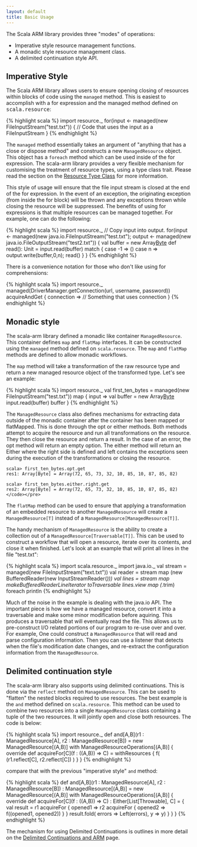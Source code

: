```yaml
---
layout: default
title: Basic Usage
---
```


The Scala ARM library provides three "modes" of operations:

* Imperative style resource management functions.
* A monadic style resource management class.
* A delimited continuation style API.

## Imperative Style ##

The Scala ARM library allows users to ensure opening closing of resources within blocks of code using the `managed` method.   This is easiest to accomplish with a for expression and the managed method defined on <tt>scala.resource</tt>:

{% highlight scala %}
import resource._
for(input <- managed(new FileInputStream("test.txt")) {
  // Code that uses the input as a FileInputStream
}
{% endhighlight %}


The `managed` method essentially takes an argument of "anything that has a close or dispose method" and constructs a new `ManagedResource` object.   This object has a `foreach` method which can be used inside of the for expression.  The scala-arm library provides a very flexible mechanism for customising the treatment of resource types, using a type class trait.   Please read the section on the [Resource Type Class](resource.html) for more information.

This style of usage will ensure that the file input stream is closed at the end of the for expression.   In the event of an exception, the originating exception (from inside the for block) will be thrown and any exceptions thrown while closing the resource will be suppressed.   The benefits of using for expressions is that multiple resources can be managed together.  For example, one can do the following:

{% highlight scala %}
import resource._
// Copy input into output.
for(input <- managed(new java.io.FileInputStream("test.txt"); 
     output <- managed(new java.io.FileOutputStream("test2.txt")) {
  val buffer = new Array[Byte](512)
  def read(): Unit = input.read(buffer) match {
    case -1 => ()
    case  n => output.write(buffer,0,n); read()
  }
}
{% endhighlight %}


There is a convenience notation for those who don't like using for comprehensions:

{% highlight scala %}
import resource._
managed(DriverManager.getConnection(url, username, password)) acquireAndGet {
  connection =>
   // Something that uses connection
}
{% endhighlight %}

## Monadic style ##

The scala-arm library defined a monadic like container `ManagedResource`.   This container defines `map` and `flatMap` interfaces.   It can be constructed using the `managed` method defined on `scala.resource`.   The `map` and `flatMap` methods are defined to allow monadic workflows.

The `map` method will take a transformation of the raw resource type and return a new managed resource object of the transformed type.   Let's see an example:

{% highlight scala %}
import resource._
val first_ten_bytes = managed(new FileInputStream("test.txt")) map { 
  input =>
     val buffer = new Array[Byte](10)
     input.read(buffer)
     buffer
}
{% endhighlight %}

The `ManagedResource` class also defines mechanisms for extracting data outside of the monadic container after the container has been mapped or flatMapped.  This is done through the opt or either methods.   Both methods attempt to acquire the resource and run all transformations on the resource.  They then close the resource and return a result.   In the case of an error, the opt method will return an empty option.  The either method will return an Either where the right side is defined and left contains the exceptions seen during the execution of the transformations or closing the resource.

    scala> first_ten_bytes.opt.get
    res1: Array[Byte] = Array(72, 65, 73, 32, 10, 85, 10, 87, 85, 82)
    
    scala> first_ten_bytes.either.right.get
    res2: Array[Byte] = Array(72, 65, 73, 32, 10, 85, 10, 87, 85, 82)</code></pre>

The `flatMap` method can be used to ensure that applying a transformation of an embedded resource to another `ManagedResource` will create a `ManagedResource[T]` instead of a `ManagedResource[ManagedResource[T]]`.

The handy mechanism of `ManagedResource` is the ability to create a collection out of a `ManagedResource[Traversable[T]]`.  This can be used to construct a workflow that will open a resource, iterate over its contents, and close it when finished.  Let's look at an example that will print all lines in the file "test.txt":

{% highlight scala %}
import scala.resource._
import java.io._
val stream = managed(new FileInputStream("text.txt"))
val reader = stream map (new BufferedReader(new InputStreamReader(_)))
val lines = stream map makeBufferedReaderLineIterator toTraversable
lines.view map (_.trim) foreach println
{% endhighlight %}

Much of the noise in the example is dealing with the java.io API.   The important piece is how we have a managed resource, convert it into a traversable and make some minor modification before aquiring.   This produces a traversable that will eventually read the file.   This allows us to pre-construct I/O related portions of our program to re-use over and over.   For example,  One could construct a `ManagedResource` that will read and parse configuration information.   Then you can use a listener that detects when the file's modification date changes, and re-extract the configuration information from the `ManagedResource`.

## Delimited continuation style ##

The scala-arm library also supports using delimited continuations.   This is done via the `reflect` method on `ManagedResource`.  This can be used to "flatten" the nested blocks required to use resources.   The best example is the `and` method defined on `scala.resource`.   This method can be used to combine two resources into a single `ManagedResource` class containing a tuple of the two resources.   It will jointly open and close both resources.   The code is below:

{% highlight scala %}
import resource._
def and[A,B](r1 : ManagedResource[A], r2 : ManagedResource[B]) = 
    new ManagedResource[(A,B)] with ManagedResourceOperations[(A,B)] {
      override def acquireFor[C](f : ((A,B)) => C) = withResources {
        f( (r1.reflect[C], r2.reflect[C]) )
      }
  }
{% endhighlight %}

compare that with the previous "imperative style" `and` method:

{% highlight scala %}
def and[A,B](r1 : ManagedResource[A], r2 : ManagedResource[B]) : ManagedResource[(A,B)] = 
  new ManagedResource[(A,B)] with ManagedResourceOperations[(A,B)] {
    override def acquireFor[C](f : ((A,B)) => C) : Either[List[Throwable], C] = {
      val result = r1 acquireFor { opened1 =>
        r2 acquireFor { opened2 =>
          f((opened1, opened2))
        }
       }
      result.fold( errors => Left(errors), y => y)
      }
    }
}
{% endhighlight %}

The mechanism for using Delimited Continuations is outlines in more detail on the [Delimited Continuations and ARM](continuations.html) page.
